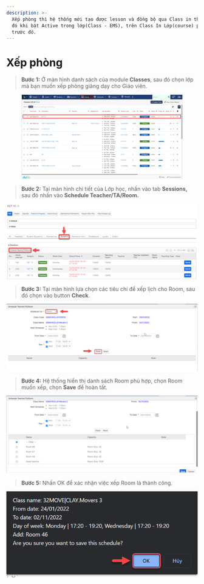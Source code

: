 ```yaml
---
description: >-
  Xếp phòng thì hệ thống mới tạo được lesson và đồng bộ qua Class in thông tin
  đó khi bật Active trong lớp(Class - EMS), trên Class In Lớp(course) phải có
  trước đó.
---
```


# Xếp phòng

> **Bước 1:** Ở màn hình danh sách của module **Classes**, sau đó chọn lớp mà bạn muốn xếp phòng giảng dạy cho Giáo viên.

<figure><img src="../../../.gitbook/assets/image (7) (1) (1).png" alt=""><figcaption></figcaption></figure>

> **Bước 2:**&#x20;
> Tại màn hình chi tiết của Lớp học, nhấn vào tab **Sessions,** sau đó nhấn vào **Schedule Teacher/TA/Room.**

![](../../../.gitbook/assets/Xeplichday2.png)

> **Bước 3:**&#x20;
> Tại màn hình lựa chọn các tiêu chí để xếp lịch cho Room, sau đó chọn vào button **Check**.

![](../../../.gitbook/assets/Room3.png)

> **Bước 4:**&#x20;
> Hệ thống hiển thị danh sách Room phù hợp, chọn Room muốn xếp, chọn **Save** để hoàn  tất.

![](../../../.gitbook/assets/Room4.png)

> **Bước 5:** Nhấn OK để xác nhận việc xếp Room là thành công.

![](../../../.gitbook/assets/room5.png)
